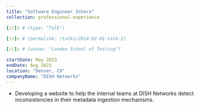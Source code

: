 ```yaml
---
title: "Software Engineer Intern"
collection: professional-experience

[//]: # (type: "Talk")

[//]: # (permalink: /talks/2014-02-01-talk-2)

[//]: # (venue: "London School of Testing")

startDate: May 2023
endDate: Aug 2023
location: "Denver, CO"
companyName: "DISH Networks"
---
```


<ul>
    <li>Developing a website to help the internal teams at DISH Networks detect inconsistencies in their metadata ingestion mechanisms.</li>
</ul>